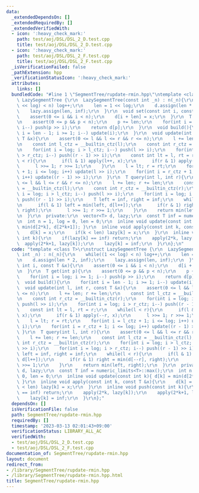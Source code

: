 ```yaml
---
data:
  _extendedDependsOn: []
  _extendedRequiredBy: []
  _extendedVerifiedWith:
  - icon: ':heavy_check_mark:'
    path: test/aoj/DSL/DSL_2_D.test.cpp
    title: test/aoj/DSL/DSL_2_D.test.cpp
  - icon: ':heavy_check_mark:'
    path: test/aoj/DSL/DSL_2_F.test.cpp
    title: test/aoj/DSL/DSL_2_F.test.cpp
  _isVerificationFailed: false
  _pathExtension: hpp
  _verificationStatusIcon: ':heavy_check_mark:'
  attributes:
    links: []
  bundledCode: "#line 1 \"SegmentTree/rupdate-rmin.hpp\"\ntemplate <class T>\r\nstruct\
    \ LazySegmentTree {\r\n  LazySegmentTree(const int _n) : n(_n){\r\n    while((1\
    \ << log) < n) log++;\r\n    len = 1 << log;\r\n    d.assign(len * 2, inf);\r\n\
    \    lazy.assign(len, inf);\r\n  }\r\n  void set(const int i, const T &x){\r\n\
    \    assert(0 <= i && i < n);\r\n    d[i + len] = x;\r\n  }\r\n  T get(int p){\r\
    \n    assert(0 <= p && p < n);\r\n    p += len;\r\n    for(int i = log; i >= 1;\
    \ i--) push(p >> i);\r\n    return d[p];\r\n  }\r\n  void build(){\r\n    for(int\
    \ i = len - 1; i >= 1; i--) update(i);\r\n  }\r\n  void update(int l, int r, const\
    \ T &x){\r\n    assert(0 <= l && l <= r && r <= n);\r\n    l += len; r += len;\r\
    \n    const int l_ctz = __builtin_ctz(l);\r\n    const int r_ctz = __builtin_ctz(r);\r\
    \n    for(int i = log; i > l_ctz; i--) push(l >> i);\r\n    for(int i = log; i\
    \ > r_ctz; i--) push((r - 1) >> i);\r\n    const int lt = l, rt = r;\r\n    while(l\
    \ < r){\r\n      if(l & 1) apply(l++, x);\r\n      if(r & 1) apply(--r, x);\r\n\
    \      l >>= 1; r >>= 1;\r\n    }\r\n    l = lt; r = rt;\r\n    for(int i = l_ctz\
    \ + 1; i <= log; i++) update(l >> i);\r\n    for(int i = r_ctz + 1; i <= log;\
    \ i++) update((r - 1) >> i);\r\n  }\r\n  T query(int l, int r){\r\n    assert(0\
    \ <= l && l <= r && r <= n);\r\n    l += len; r += len;\r\n    const int l_ctz\
    \ = __builtin_ctz(l);\r\n    const int r_ctz = __builtin_ctz(r);\r\n    for(int\
    \ i = log; i > l_ctz; i--) push(l >> i);\r\n    for(int i = log; i > r_ctz; i--)\
    \ push((r - 1) >> i);\r\n    T left = inf, right = inf;\r\n    while(l < r){\r\
    \n      if(l & 1) left = min(left, d[l++]);\r\n      if(r & 1) right = min(d[--r],\
    \ right);\r\n      l >>= 1; r >>= 1;\r\n    }\r\n    return min(left, right);\r\
    \n  }\r\n  private:\r\n  vector<T> d, lazy;\r\n  const T inf = numeric_limits<T>::max();\r\
    \n  int n = 1, log = 0, len = 0;\r\n  inline void update(const int k){ d[k] =\
    \ min(d[2*k], d[2*k+1]); }\r\n  inline void apply(const int k, const T &x){\r\n\
    \    d[k] = x;\r\n    if(k < len) lazy[k] = x;\r\n  }\r\n  inline void push(const\
    \ int k){\r\n    if(lazy[k] == inf) return;\r\n    apply(2*k, lazy[k]);\r\n  \
    \  apply(2*k+1, lazy[k]);\r\n    lazy[k] = inf;\r\n  }\r\n};\n"
  code: "template <class T>\r\nstruct LazySegmentTree {\r\n  LazySegmentTree(const\
    \ int _n) : n(_n){\r\n    while((1 << log) < n) log++;\r\n    len = 1 << log;\r\
    \n    d.assign(len * 2, inf);\r\n    lazy.assign(len, inf);\r\n  }\r\n  void set(const\
    \ int i, const T &x){\r\n    assert(0 <= i && i < n);\r\n    d[i + len] = x;\r\
    \n  }\r\n  T get(int p){\r\n    assert(0 <= p && p < n);\r\n    p += len;\r\n\
    \    for(int i = log; i >= 1; i--) push(p >> i);\r\n    return d[p];\r\n  }\r\n\
    \  void build(){\r\n    for(int i = len - 1; i >= 1; i--) update(i);\r\n  }\r\n\
    \  void update(int l, int r, const T &x){\r\n    assert(0 <= l && l <= r && r\
    \ <= n);\r\n    l += len; r += len;\r\n    const int l_ctz = __builtin_ctz(l);\r\
    \n    const int r_ctz = __builtin_ctz(r);\r\n    for(int i = log; i > l_ctz; i--)\
    \ push(l >> i);\r\n    for(int i = log; i > r_ctz; i--) push((r - 1) >> i);\r\n\
    \    const int lt = l, rt = r;\r\n    while(l < r){\r\n      if(l & 1) apply(l++,\
    \ x);\r\n      if(r & 1) apply(--r, x);\r\n      l >>= 1; r >>= 1;\r\n    }\r\n\
    \    l = lt; r = rt;\r\n    for(int i = l_ctz + 1; i <= log; i++) update(l >>\
    \ i);\r\n    for(int i = r_ctz + 1; i <= log; i++) update((r - 1) >> i);\r\n \
    \ }\r\n  T query(int l, int r){\r\n    assert(0 <= l && l <= r && r <= n);\r\n\
    \    l += len; r += len;\r\n    const int l_ctz = __builtin_ctz(l);\r\n    const\
    \ int r_ctz = __builtin_ctz(r);\r\n    for(int i = log; i > l_ctz; i--) push(l\
    \ >> i);\r\n    for(int i = log; i > r_ctz; i--) push((r - 1) >> i);\r\n    T\
    \ left = inf, right = inf;\r\n    while(l < r){\r\n      if(l & 1) left = min(left,\
    \ d[l++]);\r\n      if(r & 1) right = min(d[--r], right);\r\n      l >>= 1; r\
    \ >>= 1;\r\n    }\r\n    return min(left, right);\r\n  }\r\n  private:\r\n  vector<T>\
    \ d, lazy;\r\n  const T inf = numeric_limits<T>::max();\r\n  int n = 1, log =\
    \ 0, len = 0;\r\n  inline void update(const int k){ d[k] = min(d[2*k], d[2*k+1]);\
    \ }\r\n  inline void apply(const int k, const T &x){\r\n    d[k] = x;\r\n    if(k\
    \ < len) lazy[k] = x;\r\n  }\r\n  inline void push(const int k){\r\n    if(lazy[k]\
    \ == inf) return;\r\n    apply(2*k, lazy[k]);\r\n    apply(2*k+1, lazy[k]);\r\n\
    \    lazy[k] = inf;\r\n  }\r\n};"
  dependsOn: []
  isVerificationFile: false
  path: SegmentTree/rupdate-rmin.hpp
  requiredBy: []
  timestamp: '2023-03-13 02:01:43+09:00'
  verificationStatus: LIBRARY_ALL_AC
  verifiedWith:
  - test/aoj/DSL/DSL_2_D.test.cpp
  - test/aoj/DSL/DSL_2_F.test.cpp
documentation_of: SegmentTree/rupdate-rmin.hpp
layout: document
redirect_from:
- /library/SegmentTree/rupdate-rmin.hpp
- /library/SegmentTree/rupdate-rmin.hpp.html
title: SegmentTree/rupdate-rmin.hpp
---
```

